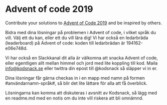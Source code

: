 # Advent of code 2019
Contribute your solutions to [Advent of Code 2019](https://adventofcode.com) and be inspired by others.

Bidra med dina lösningar på problemen i Advent of code, i vilket språk du vill. Välj ett du kan, eller ett du vill lära dig! Vi har också en ledarbräda (leaderboard) på Advent of code: koden till ledarbrädan är 194162-e06e748d.

Vi har också en Slackkanal dit alla är välkomna att snacka Advent of code, eller egentligen allt mellan himmel och jord med lite koppling till kod. Maila info@kodsnack.se eller twittra din epost till @kodsnack så släpper vi in er.

Dina lösningar får gärna checkas in i en mapp med namn på formen #användarnamn-språk#, så blir det lite lättare för alla att få överblick.

Lösningarna kan komma att diskuteras i avsnitt av Kodsnack, så lägg med en readme.md med en notis om du inte vill riskera att bli omnämnd.
